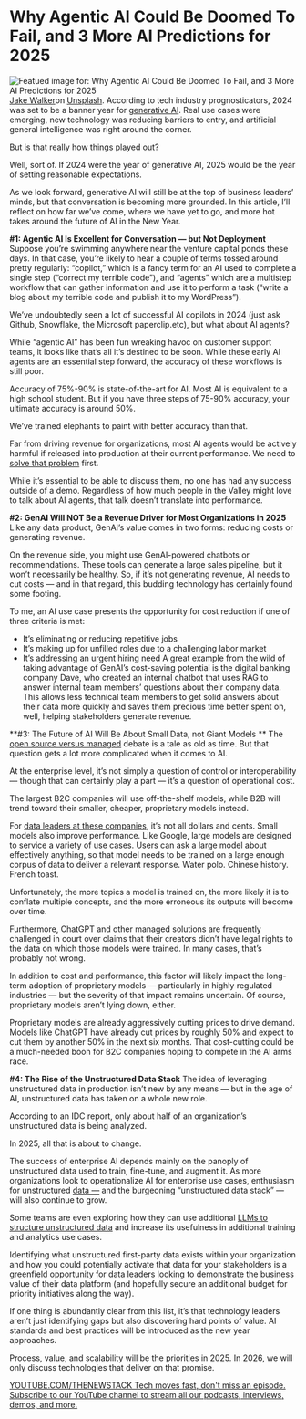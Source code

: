 # Why Agentic AI Could Be Doomed To Fail, and 3 More AI Predictions for 2025
![Featued image for: Why Agentic AI Could Be Doomed To Fail, and 3 More AI Predictions for 2025](https://cdn.thenewstack.io/media/2024/12/0e884604-jake-walker-mpkqidpmyqu-unsplash-1024x683.jpg)
[Jake Walker](https://unsplash.com/@jakewalker?utm_content=creditCopyText&utm_medium=referral&utm_source=unsplash)on
[Unsplash](https://unsplash.com/photos/black-flat-screen-computer-monitor-MPKQiDpMyqU?utm_content=creditCopyText&utm_medium=referral&utm_source=unsplash).
According to tech industry prognosticators, 2024 was set to be a banner year for [generative AI](https://thenewstack.io/ebooks/generative-ai/how-generative-ai-transforms-software-development/). Real use cases were emerging, new technology was reducing barriers to entry, and artificial general intelligence was right around the corner.

But is that really how things played out?

Well, sort of. If 2024 were the year of generative AI, 2025 would be the year of setting reasonable expectations.

As we look forward, generative AI will still be at the top of business leaders’ minds, but that conversation is becoming more grounded. In this article, I’ll reflect on how far we’ve come, where we have yet to go, and more hot takes around the future of AI in the New Year.

**#1: Agentic AI Is Excellent for Conversation — but Not Deployment**
Suppose you’re swimming anywhere near the venture capital ponds these days. In that case, you’re likely to hear a couple of terms tossed around pretty regularly: “copilot,” which is a fancy term for an AI used to complete a single step (“correct my terrible code”), and “agents” which are a multistep workflow that can gather information and use it to perform a task (“write a blog about my terrible code and publish it to my WordPress”).

We’ve undoubtedly seen a lot of successful AI copilots in 2024 (just ask Github, Snowflake, the Microsoft paperclip.etc), but what about AI agents?

While “agentic AI” has been fun wreaking havoc on customer support teams, it looks like that’s all it’s destined to be soon. While these early AI agents are an essential step forward, the accuracy of these workflows is still poor.

Accuracy of 75%-90% is state-of-the-art for AI. Most AI is equivalent to a high school student. But if you have three steps of 75-90% accuracy, your ultimate accuracy is around 50%.

We’ve trained elephants to paint with better accuracy than that.

Far from driving revenue for organizations, most AI agents would be actively harmful if released into production at their current performance. We need to [solve that problem](https://thenewstack.io/the-future-of-sql-conversational-hands-on-problem-solving/) first.

While it’s essential to be able to discuss them, no one has had any success outside of a demo. Regardless of how much people in the Valley might love to talk about AI agents, that talk doesn’t translate into performance.

**#2: GenAI Will NOT Be a Revenue Driver for Most Organizations in 2025**
Like any data product, GenAI’s value comes in two forms: reducing costs or generating revenue.

On the revenue side, you might use GenAI-powered chatbots or recommendations. These tools can generate a large sales pipeline, but it won’t necessarily be healthy. So, if it’s not generating revenue, AI needs to cut costs — and in that regard, this budding technology has certainly found some footing.

To me, an AI use case presents the opportunity for cost reduction if one of three criteria is met:

- It’s eliminating or reducing repetitive jobs
- It’s making up for unfilled roles due to a challenging labor market
- It’s addressing an urgent hiring need
A great example from the wild of taking advantage of GenAI’s cost-saving potential is the digital banking company Dave, who created an internal chatbot that uses RAG to answer internal team members’ questions about their company data. This allows less technical team members to get solid answers about their data more quickly and saves them precious time better spent on, well, helping stakeholders generate revenue.

**#3: The Future of AI Will Be About Small Data, not Giant Models **
The [open source versus managed](https://thenewstack.io/what-does-it-take-to-manage-hundreds-of-kubernetes-clusters/) debate is a tale as old as time. But that question gets a lot more complicated when it comes to AI.

At the enterprise level, it’s not simply a question of control or interoperability — though that can certainly play a part — it’s a question of operational cost.

The largest B2C companies will use off-the-shelf models, while B2B will trend toward their smaller, cheaper, proprietary models instead.

For [data leaders at these companies](https://thenewstack.io/the-next-wave-of-big-data-companies-in-the-age-of-chatgpt/), it’s not all dollars and cents. Small models also improve performance. Like Google, large models are designed to service a variety of use cases. Users can ask a large model about effectively anything, so that model needs to be trained on a large enough corpus of data to deliver a relevant response. Water polo. Chinese history. French toast.

Unfortunately, the more topics a model is trained on, the more likely it is to conflate multiple concepts, and the more erroneous its outputs will become over time.

Furthermore, ChatGPT and other managed solutions are frequently challenged in court over claims that their creators didn’t have legal rights to the data on which those models were trained. In many cases, that’s probably not wrong.

In addition to cost and performance, this factor will likely impact the long-term adoption of proprietary models — particularly in highly regulated industries — but the severity of that impact remains uncertain. Of course, proprietary models aren’t lying down, either.

Proprietary models are already aggressively cutting prices to drive demand. Models like ChatGPT have already cut prices by roughly 50% and expect to cut them by another 50% in the next six months. That cost-cutting could be a much-needed boon for B2C companies hoping to compete in the AI arms race.

**#4: The Rise of the Unstructured Data Stack**
The idea of leveraging unstructured data in production isn’t new by any means — but in the age of AI, unstructured data has taken on a whole new role.

According to an IDC report, only about half of an organization’s unstructured data is being analyzed.

In 2025, all that is about to change.

The success of enterprise AI depends mainly on the panoply of unstructured data used to train, fine-tune, and augment it. As more organizations look to operationalize AI for enterprise use cases, enthusiasm for unstructured [data —](https://thenewstack.io/your-data-stack-is-outdated-heres-how-to-future-proof-it/) and the burgeoning “unstructured data stack” — will also continue to grow.

Some teams are even exploring how they can use additional [LLMs to structure unstructured data](https://thenewstack.io/automating-context-in-structured-data-for-llms/) and increase its usefulness in additional training and analytics use cases.

Identifying what unstructured first-party data exists within your organization and how you could potentially activate that data for your stakeholders is a greenfield opportunity for data leaders looking to demonstrate the business value of their data platform (and hopefully secure an additional budget for priority initiatives along the way).

If one thing is abundantly clear from this list, it’s that technology leaders aren’t just identifying gaps but also discovering hard points of value. AI standards and best practices will be introduced as the new year approaches.

Process, value, and scalability will be the priorities in 2025. In 2026, we will only discuss technologies that deliver on that promise.

[
YOUTUBE.COM/THENEWSTACK
Tech moves fast, don't miss an episode. Subscribe to our YouTube
channel to stream all our podcasts, interviews, demos, and more.
](https://youtube.com/thenewstack?sub_confirmation=1)